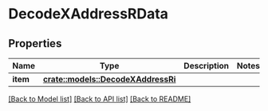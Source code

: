 # DecodeXAddressRData

## Properties

Name | Type | Description | Notes
------------ | ------------- | ------------- | -------------
**item** | [**crate::models::DecodeXAddressRi**](DecodeX-AddressRI.md) |  | 

[[Back to Model list]](../README.md#documentation-for-models) [[Back to API list]](../README.md#documentation-for-api-endpoints) [[Back to README]](../README.md)


